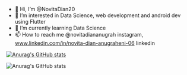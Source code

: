 - 👋 Hi, I’m @NovitaDian20
- 👀 I’m interested in Data Science, web development and android dev using Flutter
- 🌱 I’m currently learning Data Science
- 📫 How to reach me @novitadiananugrah instagram, www.linkedin.com/in/novita-dian-anugraheni-06 linkedin

[![Anurag's GitHub stats](https://github-readme-stats.vercel.app/api?username=NovitaDian20)](https://github.com/anuraghazra/github-readme-stats)

<!---
NovitaDian20/NovitaDian20 is a ✨ special ✨ repository because its `README.md` (this file) appears on your GitHub profile.
You can click the Preview link to take a look at your changes.
--->
![Anurag's GitHub stats](https://github-readme-stats.vercel.app/api?username=NovitaDian20&show_icons=true&theme=radical)
